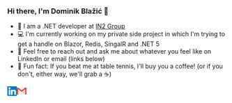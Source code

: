 ﻿### Hi there, I'm Dominik Blažić 👋

- :office: I am a .NET developer at <a href="https://www.in2.hr/">IN2 Group</a>
- :computer: I'm currently working on my private side project in which I'm trying to get a handle on Blazor, Redis, SingalR and .NET 5
- 💬 Feel free to reach out and ask me about whatever you feel like on LinkedIn or email (links below)
-  :tennis: Fun fact: If you beat me at table tennis, I'll buy you a coffee! (or if you don't, either way, we'll grab a :coffee:)

<a href="https://www.linkedin.com/in/dominikblazic/">
  <img align="left" alt="Dominik's LinkedIN" width="22px" src="https://raw.githubusercontent.com/dominikblazic/dominikblazic/master/assets/linkedin1.svg" />
</a>
<a href="mailto:dominik.blazic@gmail.com">
  <img align="left" alt="Dominik's emial" width="22px" src="https://raw.githubusercontent.com/dominikblazic/dominikblazic/master/assets/gmail.svg" />
</a>

<!--
**dominikblazic/dominikblazic** is a ✨ _special_ ✨ repository because its `README.md` (this file) appears on your GitHub profile.

Here are some ideas to get you started:

- 👯 I’m looking to collaborate on ...
- 🤔 I’m looking for help with ...
- 💬 Ask me about ...
- 📫 How to reach me: ...
- 😄 Pronouns: ...
- ⚡ Fun fact: ...

-->
